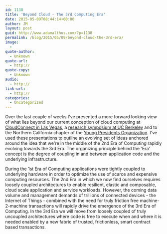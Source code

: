 ```yaml
---
id: 1138
title: 'Beyond Cloud - The 3rd Computing Era'
date: 2015-05-09T08:44:14+00:00
author: JM
layout: post
guid: http://www.adamalthus.com/?p=1138
permalink: /blog/2015/05/09/beyond-cloud-the-3rd-era/
image:
  - 
quote-author:
  - Unknown
quote-url:
  - http://
quote-copy:
  - Unknown
audio:
  - http://
link-url:
  - http://
categories:
  - Uncategorized
---
```

Over the last couple of weeks I've presented a more forward looking view of what lies beyond our current conception of cloud computing at <a href="http://www.adamalthus.com/wp-content/uploads/2015/05/The-3rd-Era-Enabling-A-Composable-Future-Final.pdf" target="_blank">CloudConnect in Las Vegas</a>, a <a href="http://www.adamalthus.com/wp-content/uploads/2015/05/Beyond-Cloud.pdf" target="_blank">research symposium at UC Berkeley</a> and to the Northern California chapter of the <a href="http://www.adamalthus.com/wp-content/uploads/2015/05/Beyond-Cloud1.pdf" target="_blank">Young Presidents Organization</a>. I've used these presentations to outline an evolving set of ideas anchored around the idea that we're in the middle of the 2nd Era of Computing rapidly evolving towards the 3rd Era. The organizing principle behind the 'Era' concept is the degree of coupling in and between application code and the underlying infrastructure. <!--more-->

During the 1st Era of Computing applications were tightly coupled to underlying hardware in order to optimize the use of scarce and expensive computing resources. The 2nd Era in which we now find ourselves requires loosely coupled architectures to enable resilient, elastic and composable, cloud scale application and service workloads. However, the coming data volume and management demands of trillions of connected devices - the Internet of Things - combined with the need for truly friction free machine-2-machine transactions will rapidly drive the emergence of the 3rd Era of Computing. In the 3rd Era we will move from loosely coupled of truly uncoupled architectures where code is free to execute when and where it is needed enabled by a new fabric of trusted, frictionless, smart contract based transactions.